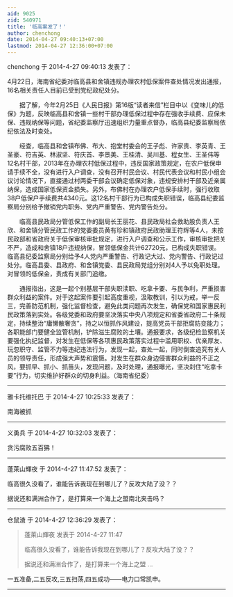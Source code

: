 ```yaml
---
aid: 9025
zid: 540971
title: '临高案发了！'
author: chenchong
date: 2014-04-27 09:40:13+07:00
lastmod: 2014-04-27 12:36:00+07:00
---
```


chenchong 于 2014-4-27 09:40:13 发表了：

4月22日，海南省纪委对临高县和舍镇违规办理农村低保案件查处情况发出通报，16名相关责任人目前已受到党纪政纪处分。

　　据了解，今年2月25日《人民日报》第16版“读者来信”栏目中以《变味儿的低保》为题，反映临高县和舍镇一些村干部办理低保过程中存在强收手续费、应保未保、违规纳保等问题，省纪委监察厅迅速组织力量重点督办，临高县纪委监察局依纪依法及时查处。

　　经查，临高县和舍镇布佛、布大、抱堂村委会的王子彪、许家贵、李英青、王圣豪、符吉英、林淑坚、符庆首、李景美、王桂清、吴川基、程女生、王圣伟等12名村干部，2013年在办理农村低保过程中，违反国家政策规定，在农户低保申请手续不全，没有进行入户调查，没有召开村民会议、村民代表会议和村民小组会议讨论情况下，直接通过村两委干部会议确定低保对象，违规安排村干部及近亲属纳保，造成国家低保资金损失。另外，布佛村在办理农户低保手续时，强行收取38户低保户手续费共4340元。这12名村干部行为已构成失职错误，临高县纪委监察局分别给予撤销党内职务、党内严重警告、党内警告处分。

　　临高县民政局分管低保工作的副局长王丽花、县民政局社会救助股负责人王欣、和舍镇分管民政工作的党委委员黄有珍和镇政府民政助理王符辉等4人，未按民政部和省政府关于低保审核审批规定，进行入户调查和公示工作，审核审批把关不严，造成和舍镇18户违规纳保，冒领低保金共计62720元，已构成失职错误。临高县纪委监察局分别给予4人党内严重警告、行政记大过、党内警告、行政记过处分。临高县委、县政府、和舍镇党委、县民政局党组分别对4人予以免职处理。对冒领的低保金，责成有关部门追缴。

　　通报指出，这是一起个别基层干部失职渎职、吃拿卡要、与民争利，严重损害群众利益的案件。对于这起案件要引起高度重视，汲取教训，引以为戒，举一反三，完善防范机制，强化监督检查，避免此类问题再次发生，确保党和国家惠民利民政策落到实处。各级党委和政府要坚决落实中央八项规定和省委省政府二十条规定，持续整治“庸懒散奢贪”，持之以恒抓作风建设，提高党员干部拒腐防变能力；各职能部门要健全监管机制，铲除滋生腐败的土壤。通报要求，各级纪检监察机关要强化执纪监督，对发生在低保等各项惠民政策落实过程中滥用职权、优亲厚友、玩忽职守、监管不力等违纪违法行为，发现一起，查处一起，同时倒查追究有关人员的领导责任，形成强大声势和震慑。对发生在群众身边侵害群众利益的不正之风，要抓早、抓小、抓苗头，发现问题，及时处理，通报曝光，坚决刹住“吃拿卡要”行为，切实维护好群众的切身利益。（海南省纪委）

---------

雅卡托维托巴 于 2014-4-27 10:25:33 发表了：

南海被抓

---------

义勇兵 于 2014-4-27 10:32:03 发表了：

贪污腐败五百狒！

---------

蓬萊山輝夜 于 2014-4-27 11:47:52 发表了：

临高很久没看了，谁能告诉我现在到哪儿了？反攻大陆了没？？

据说还和满洲合作了，是打算来一个海上之盟南北夹击吗？

---------

仓鼠渣 于 2014-4-27 12:36:29 发表了：

> 蓬萊山輝夜 发表于 2014-4-27 11:47
> 
> 临高很久没看了，谁能告诉我现在到哪儿了？反攻大陆了没？？
> 
> 据说还和满洲合作了，是打算来一个海上之盟 ...



一五准备,二五反攻,三五扫荡,四五成功——电力口常凯申。

---------

